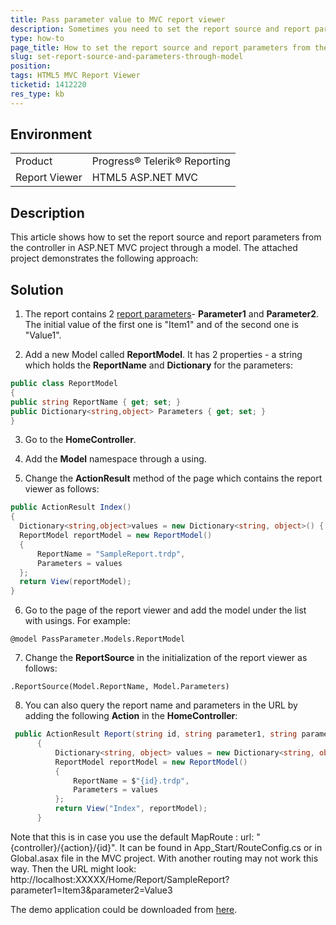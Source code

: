 ```yaml
---
title: Pass parameter value to MVC report viewer
description: Sometimes you need to set the report source and report parameters from the Home Controller or you can also query them in the URL
type: how-to
page_title: How to set the report source and report parameters from the controller in ASP.NET MVC project through a model?
slug: set-report-source-and-parameters-through-model
position: 
tags: HTML5 MVC Report Viewer
ticketid: 1412220
res_type: kb
---
```


## Environment
<table>
	<tbody>
		<tr>
			<td>Product</td>
			<td>Progress® Telerik® Reporting</td>
		</tr>
		<tr>
			<td>Report Viewer</td>
			<td>HTML5 ASP.NET MVC</td>
		</tr>
	</tbody>
</table>


## Description
This article shows how to set the report source and report parameters from the controller in ASP.NET MVC project through a model. The attached project demonstrates the following approach:

## Solution
1. The report contains 2 [report parameters](../designing-reports-parameters)- **Parameter1** and **Parameter2**. The initial value of the first one is "Item1" and of the second one is "Value1".

2. Add a new Model called **ReportModel**. It has 2 properties - a string which holds the **ReportName** and **Dictionary** for the parameters:

  ``` C#
public class ReportModel
{
  public string ReportName { get; set; }
  public Dictionary<string,object> Parameters { get; set; }
}
  ```
3. Go to the **HomeController**.

4. Add the **Model** namespace through a using.

5. Change the **ActionResult** method of the page which contains the report viewer as follows:


  ``` C#
  public ActionResult Index()
{
    Dictionary<string,object>values = new Dictionary<string, object>() { { "Parameter1", "Item2" }, { "Parameter2", "Value2" } };
    ReportModel reportModel = new ReportModel()
    {
        ReportName = "SampleReport.trdp",
        Parameters = values
    };
    return View(reportModel);
}
  ```
6.  Go to the page of the report viewer and add the model under the list with usings. For example: 
```
@model PassParameter.Models.ReportModel
```

7. Change the **ReportSource** in the initialization of the report viewer as follows:
  ```
.ReportSource(Model.ReportName, Model.Parameters)
  ```
8. You can also query the report name and parameters in the URL by adding the following **Action** in the **HomeController**: 


  ``` C#
   public ActionResult Report(string id, string parameter1, string parameter2)
        {
            Dictionary<string, object> values = new Dictionary<string, object>() { { "Parameter1", parameter1 }, { "Parameter2", parameter2 } };
            ReportModel reportModel = new ReportModel()
            {
                ReportName = $"{id}.trdp",           
                Parameters = values
            };
            return View("Index", reportModel);
        }
  ```
 
Note that this is in case you use the default MapRoute : url: "{controller}/{action}/{id}". It can be found in App_Start/RouteConfig.cs or in Global.asax file in the MVC project. With another routing may not work this way.
 Then the URL might look: http://localhost:XXXXX/Home/Report/SampleReport?parameter1=Item3&parameter2=Value3
 
The demo application could be downloaded from [here](LINK).
